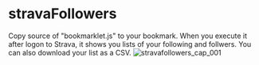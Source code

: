 # stravaFollowers
Copy source of "bookmarklet.js" to your bookmark.
When you execute it after logon to Strava, it shows you lists of your following and follwers.
You can also download your list as a CSV.
![stravafollowers_cap_001](https://user-images.githubusercontent.com/4317778/41036052-a2d4af16-69c9-11e8-8010-1e965d6ecc64.gif)
